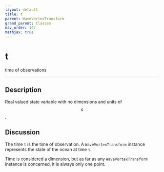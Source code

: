 ```yaml
---
layout: default
title: t
parent: WaveVortexTransform
grand_parent: Classes
nav_order: 147
mathjax: true
---
```


#  t

time of observations


---

## Description
Real valued state variable with no dimensions and units of $$s$$.

## Discussion

The time `t` is the time of observation. A `WaveVortexTransform` instance represents the state of the ocean at time `t`. 

Time is considered a dimension, but as far as any `WaveVortexTransform` instance is concerned, it is always only one point.

